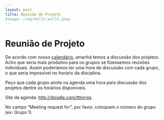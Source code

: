 ```yaml
---
layout: post
title: Reunião de Projeto
#image: /img/hello_world.jpeg
---
```

# Reunião de Projeto 

De acordo com nosso [calendário](https://tttorres.github.io/introprog/programa/), amanhã temos a discussão dos projetos. Acho que seria mais produtivo para os grupos se fizessemos reuniões individuais. Assim poderíamos ter uma hora de discussão com cada grupo, o que seria impossível no horário da disciplina.  

Peço que cada grupo anote na agenda uma hora para discussão dos projetos dentre os horários disponiveis. 

Site da agenda: http://doodle.com/tttorres

No campo “Meeting request for”, por favor, coloquem o número do grupo (ex: Grupo 1).
